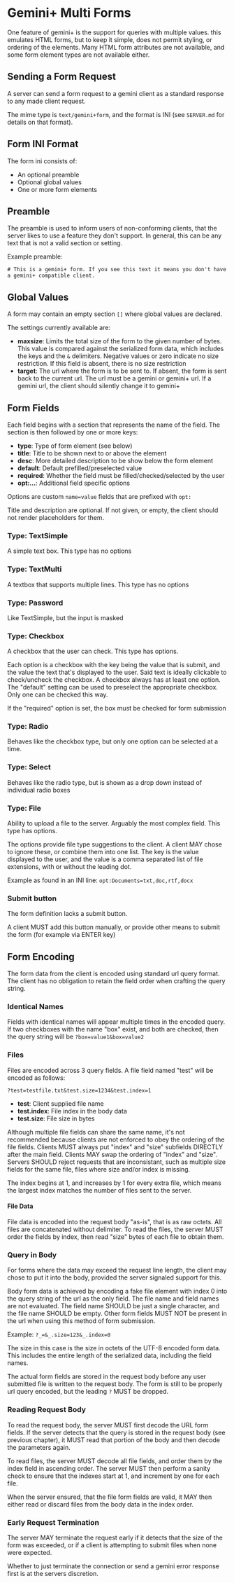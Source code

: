 # Gemini+ Multi Forms

One feature of gemini+ is the support for queries with multiple values.
this emulates HTML forms, but to keep it simple, does not permit styling, or ordering of the elements.
Many HTML form attributes are not available, and some form element types are not available either.

## Sending a Form Request

A server can send a form request to a gemini client as a standard response to any made client request.

The mime type is `text/gemini+form`, and the format is INI (see `SERVER.md` for details on that format).

## Form INI Format

The form ini consists of:

- An optional preamble
- Optional global values
- One or more form elements

## Preamble

The preamble is used to inform users of non-conforming clients,
that the server likes to use a feature they don't support.
In general, this can be any text that is not a valid section or setting.

Example preamble: 

`# This is a gemini+ form. If you see this text it means you don't have a gemini+ compatible client.`

## Global Values

A form may contain an empty section `[]` where global values are declared.

The settings currently available are:

- **maxsize**: Limits the total size of the form to the given number of bytes. This value is compared against the serialized form data, which includes the keys and the `&` delimiters. Negative values or zero indicate no size restriction. If this field is absent, there is no size restriction
- **target**: The url where the form is to be sent to. If absent, the form is sent back to the current url. The url must be a gemini or gemini+ url. If a gemini url, the client should silently change it to gemini+

## Form Fields

Each field begins with a section that represents the name of the field.
The section is then followed by one or more keys:

- **type**: Type of form element (see below)
- **title**: Title to be shown next to or above the element
- **desc**: More detailed description to be show below the form element
- **default**: Default prefilled/preselected value
- **required**: Whether the field must be filled/checked/selected by the user
- **opt:...**: Additional field specific options

Options are custom `name=value` fields that are prefixed with `opt:`

Title and description are optional. If not given, or empty,
the client should not render placeholders for them.

### Type: TextSimple

A simple text box. This type has no options

### Type: TextMulti

A textbox that supports multiple lines. This type has no options

### Type: Password

Like TextSimple, but the input is masked

### Type: Checkbox

A checkbox that the user can check. This type has options.

Each option is a checkbox with the key being the value that is submit,
and the value the text that's displayed to the user.
Said text is ideally clickable to check/uncheck the checkbox.
A checkbox always has at least one option.
The "default" setting can be used to preselect the appropriate checkbox.
Only one can be checked this way.

If the "required" option is set, the box must be checked for form submission

### Type: Radio

Behaves like the checkbox type, but only one option can be selected at a time.

### Type: Select

Behaves like the radio type, but is shown as a drop down instead of individual radio boxes

### Type: File

Ability to upload a file to the server. Arguably the most complex field. This type has options.

The options provide file type suggestions to the client.
A client MAY chose to ignore these, or combine them into one list.
The key is the value displayed to the user, and the value is a comma separated list of file extensions,
with or without the leading dot.

Example as found in an INI line: `opt:Documents=txt,doc,rtf,docx`

### Submit button

The form definition lacks a submit button.

A client MUST add this button manually,
or provide other means to submit the form (for example via ENTER key)

## Form Encoding

The form data from the client is encoded using standard url query format.
The client has no obligation to retain the field order when crafting the query string.

### Identical Names

Fields with identical names will appear multiple times in the encoded query.
If two checkboxes with the name "box" exist, and both are checked,
then the query string will be `?box=value1&box=value2`

### Files

Files are encoded across 3 query fields. A file field named "test" will be encoded as follows:

`?test=testfile.txt&test.size=1234&test.index=1`

- **test**: Client supplied file name
- **test.index**: File index in the body data
- **test.size**: File size in bytes

Although multiple file fields can share the same name,
it's not recommended because clients are not enforced to obey the ordering of the file fields.
Clients MUST always put "index" and "size" subfields DIRECTLY after the main field.
Clients MAY swap the ordering of "index" and "size".
Servers SHOULD reject requests that are inconsistant,
such as multiple size fields for the same file, files where size and/or index is missing.

The index begins at 1, and increases by 1 for every extra file,
which means the largest index matches the number of files sent to the server.

#### File Data

File data is encoded into the request body "as-is",
that is as raw octets. All files are concatenated without delimiter.
To read the files, the server MUST order the fields by index,
then read "size" bytes of each file to obtain them.

### Query in Body

For forms where the data may exceed the request line length,
the client may chose to put it into the body, provided the server signaled support for this.

Body form data is achieved by encoding a fake file element with index 0 into the query string of the url
as the only field. The file name and field names are not evaluated.
The field name SHOULD be just a single character, and the file name SHOULD be empty.
Other form fields MUST NOT be present in the url when using this method of form submission.

Example: `?_=&_.size=123&_.index=0`

The size in this case is the size in octets of the UTF-8 encoded form data.
This includes the entire length of the serialized data, including the field names.

The actual form fields are stored in the request body before any user submitted file is written to the request body.
The form is still to be properly url query encoded, but the leading `?` MUST be dropped.

### Reading Request Body

To read the request body, the server MUST first decode the URL form fields.
If the server detects that the query is stored in the request body (see previous chapter),
it MUST read that portion of the body and then decode the parameters again.

To read files, the server MUST decode all file fields,
and order them by the index field in ascending order.
The server MUST then perform a sanity check to ensure that the indexes start at 1,
and increment by one for each file.

When the server ensured, that the file form fields are valid,
it MAY then either read or discard files from the body data in the index order.

### Early Request Termination

The server MAY terminate the request early if it detects that the size of the form was exceeded,
or if a client is attempting to submit files when none were expected.

Whether to just terminate the connection or send a gemini error response first is at the servers discretion.
